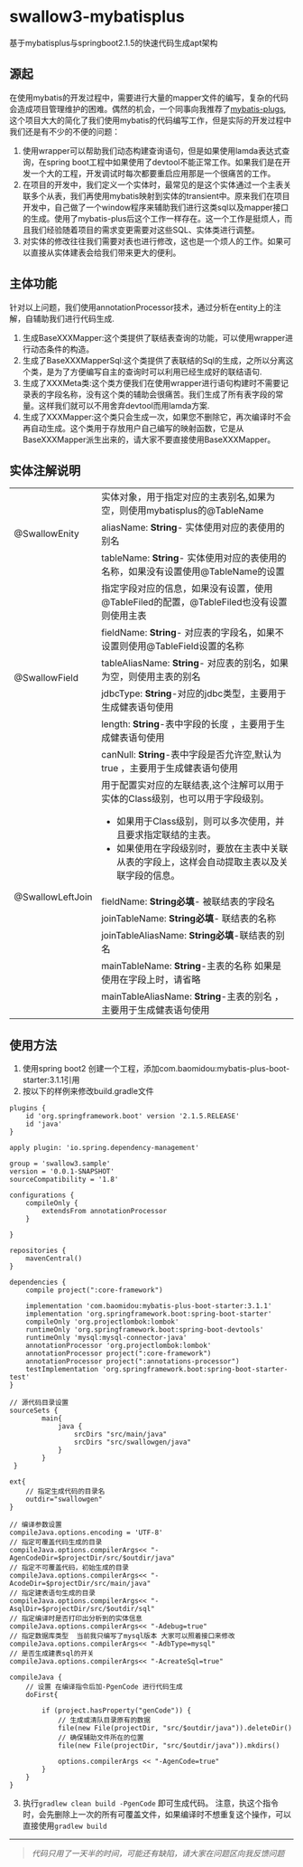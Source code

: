 # swallow3-mybatisplus
基于mybatisplus与springboot2.1.5的快速代码生成apt架构

## 源起
在使用mybatis的开发过程中，需要进行大量的mapper文件的编写，复杂的代码会造成项目管理维护的困难。偶然的机会，一个同事向我推荐了[mybatis-plugs](https://mp.baomidou.com/),这个项目大大的简化了我们使用mybatis的代码编写工作，但是实际的开发过程中我们还是有不少的不便的问题：
1. 使用wrapper可以帮助我们动态构建查询语句，但是如果使用lamda表达式查询，在spring boot工程中如果使用了devtool不能正常工作。如果我们是在开发一个大的工程，开发调试时每次都要重启应用那是一个很痛苦的工作。
2. 在项目的开发中，我们定义一个实体时，最常见的是这个实体通过一个主表关联多个从表，我们再使用mybatis映射到实体的transient中。原来我们在项目开发中，自己做了一个window程序来辅助我们进行这类sql以及mapper接口的生成。使用了mybatis-plus后这个工作一样存在。这一个工作是挺烦人，而且我们经验随着项目的需求变更需要对这些SQL、实体类进行调整。
3. 对实体的修改往往我们需要对表也进行修改，这也是一个烦人的工作。如果可以直接从实体建表会给我们带来更大的便利。

## 主体功能
针对以上问题，我们使用annotationProcessor技术，通过分析在entity上的注解，自辅助我们进行代码生成.
1. 生成BaseXXXMapper:这个类提供了联结表查询的功能，可以使用wrapper进行动态条件的构造。
2. 生成了BaseXXXMapperSql:这个类提供了表联结的Sql的生成，之所以分离这个类，是为了方便编写自主的查询时可以利用已经生成好的联结语句.
3. 生成了XXXMeta类:这个类方便我们在使用wrapper进行语句构建时不需要记录表的字段名称，没有这个类的辅助会很痛苦。我们生成了所有表字段的常量。这样我们就可以不用舍弃devtool而用lamda方案.
4. 生成了XXXMapper:这个类只会生成一次，如果您不删除它，再次编译时不会再自动生成。这个类用于存放用户自己编写的映射函数，它是从BaseXXXMapper派生出来的，请大家不要直接使用BaseXXXMapper。

## 实体注解说明
<table>
<tr>
	<td rowspan="3">
		@SwallowEnity
	</td>
	<td>
		实体对象，用于指定对应的主表别名,如果为空，则使用mybatisplus的@TableName
	</td>
</tr>
<tr>
	<td>aliasName:  <strong>String</strong>- 实体使用对应的表使用的别名</td>
	
</tr>
<tr>
	<td>tableName:  <strong>String</strong>- 实体使用对应的表使用的名称，如果没有设置使用@TableName的设置</td>
</tr>
<tr>
	<td rowspan="6">
		@SwallowField
	</td>
	<td>
		指定字段对应的信息，如果没有设置，使用@TableFiled的配置，@TableFiled也没有设置则使用主表
	</td>
</tr>
	<tr><td>fieldName:  <strong>String</strong>- 对应表的字段名，如果不设置则使用@TableField设置的名称</td></tr>
	<tr><td>tableAliasName:  <strong>String</strong>- 对应表的别名，如果为空，则使用主表的别名</td></tr>
	<tr><td>jdbcType: <strong>String</strong>-对应的jdbc类型，主要用于生成健表语句使用</td></tr>
	<tr><td>length: <strong>String</strong>-表中字段的长度 ，主要用于生成健表语句使用</td></tr>
	<tr><td>canNull: <strong>String</strong>-表中字段是否允许空,默认为true ，主要用于生成健表语句使用</td></tr>

<tr>
	<td rowspan="6">
		@SwallowLeftJoin
	</td>
	<td>
		用于配置实对应的左联结表,这个注解可以用于实体的Class级别，也可以用于字段级别。
		<ul>
			<li>如果用于Class级别，则可以多次使用，并且要求指定联结的主表。</li>
			<li>如果使用在字段级别时，要放在主表中关联从表的字段上，这样会自动提取主表以及关联字段的信息。</li>
		</ul>
	</td>
</tr>

<tr><td>fieldName:  <strong>String必填</strong>- 被联结表的字段名</td></tr>
<tr><td>joinTableName:  <strong>String必填</strong>- 联结表的名称</td></tr>
<tr><td>joinTableAliasName: <strong>String必填</strong>-联结表的别名</td></tr>
<tr><td>mainTableName: <strong>String</strong>-主表的名称 如果是使用在字段上时，请省略</td></tr>
<tr><td>mainTableAliasName: <strong>String</strong>-主表的别名 ，主要用于生成健表语句使用</td></tr>

</table>

## 使用方法
1. 使用spring boot2 创建一个工程，添加com.baomidou:mybatis-plus-boot-starter:3.1.1引用
2. 按以下的样例来修改build.gradle文件
```
plugins {
	id 'org.springframework.boot' version '2.1.5.RELEASE'
	id 'java'
}

apply plugin: 'io.spring.dependency-management'

group = 'swallow3.sample'
version = '0.0.1-SNAPSHOT'
sourceCompatibility = '1.8'

configurations {
	compileOnly {
		extendsFrom annotationProcessor
	}
	
}

repositories {
	mavenCentral()
}

dependencies {
	compile project(":core-framework")
	 
	implementation 'com.baomidou:mybatis-plus-boot-starter:3.1.1'
	implementation 'org.springframework.boot:spring-boot-starter'
	compileOnly 'org.projectlombok:lombok'
	runtimeOnly 'org.springframework.boot:spring-boot-devtools'
	runtimeOnly 'mysql:mysql-connector-java'
	annotationProcessor 'org.projectlombok:lombok'
	annotationProcessor project(":core-framework")
	annotationProcessor project(":annotations-processor")
	testImplementation 'org.springframework.boot:spring-boot-starter-test'
}

// 源代码目录设置
sourceSets {
        main{
            java {
                srcDirs "src/main/java"
				srcDirs "src/swallowgen/java"            
            }
        }
 }

ext{
    // 指定生成代码的目录名
	outdir="swallowgen"
}

// 编译参数设置
compileJava.options.encoding = 'UTF-8'
// 指定可覆盖代码生成的目录
compileJava.options.compilerArgs<< "-AgenCodeDir=$projectDir/src/$outdir/java"
// 指定不可覆盖代码，初始生成的目录
compileJava.options.compilerArgs<< "-AcodeDir=$projectDir/src/main/java"
// 指定建表语句生成的目录
compileJava.options.compilerArgs<< "-AsqlDir=$projectDir/src/$outdir/sql"
// 指定编译时是否打印出分析到的实体信息
compileJava.options.compilerArgs<< "-Adebug=true"
// 指定数据库类型  当前我只编写了mysql版本 大家可以照着接口来修改
compileJava.options.compilerArgs<< "-AdbType=mysql"
// 是否生成建表sql的开关
compileJava.options.compilerArgs<< "-AcreateSql=true"

compileJava {	
	// 设置 在编译指令后加-PgenCode 进行代码生成
	doFirst{

		if (project.hasProperty("genCode")) {	
			// 生成或清队目录原有的数据
			file(new File(projectDir, "src/$outdir/java")).deleteDir()
			// 确保辅助文件所在的位置
			file(new File(projectDir, "src/$outdir/java")).mkdirs()	

			options.compilerArgs << "-AgenCode=true"
		}
	}
}

```
3. 执行`gradlew clean build -PgenCode` 即可生成代码。 注意，执这个指令时，会先删除上一次的所有可覆盖文件，如果编译时不想重复这个操作，可以直接使用`gradlew build`

---
>*代码只用了一天半的时间，可能还有缺陷，请大家在问题区向我反馈问题*